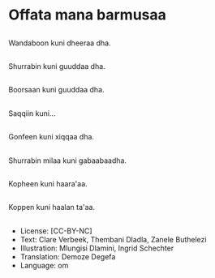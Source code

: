# Offata mana barmusaa

##
Wandaboon kuni dheeraa dha.

##
Shurrabin kuni guuddaa dha.

##
Boorsaan kuni guuddaa dha.

##
Saqqiin kuni...

##
Gonfeen kuni xiqqaa dha.

##
Shurrabin milaa kuni gabaabaadha.

##
Kopheen kuni haara'aa.

##
Koppen kuni haalan ta'aa.

##
* License: [CC-BY-NC]
* Text: Clare Verbeek, Thembani Dladla, Zanele Buthelezi
* Illustration: Mlungisi Dlamini, Ingrid Schechter
* Translation: Demoze Degefa
* Language: om
